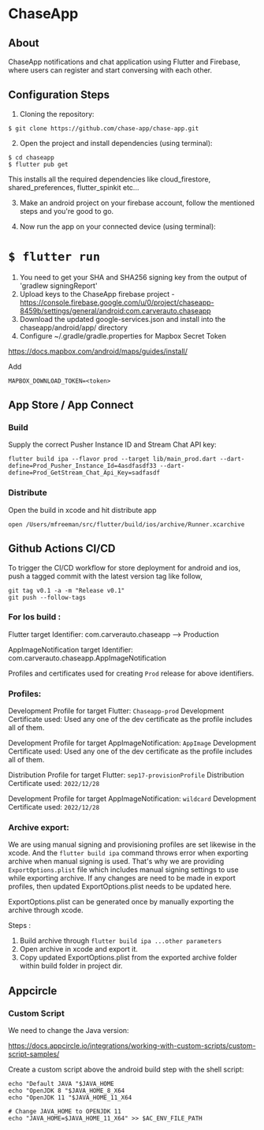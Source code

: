 # ChaseApp
## About
 ChaseApp notifications and chat application using Flutter and Firebase, where users can register and start conversing with each other.

## Configuration Steps
1. Cloning the repository:

```
$ git clone https://github.com/chase-app/chase-app.git
```

2. Open the project and install dependencies (using terminal):

```
$ cd chaseapp
$ flutter pub get
```
This installs all the required dependencies like cloud_firestore, shared_preferences, flutter_spinkit etc...

3. Make an android project on your firebase account, follow the mentioned steps and you're good to go.

4. Now run the app on your connected device (using terminal):

`$ flutter run`
=======
1. You need to get your SHA and SHA256 signing key from the output of 'gradlew signingReport'
2. Upload keys to the ChaseApp firebase project - https://console.firebase.google.com/u/0/project/chaseapp-8459b/settings/general/android:com.carverauto.chaseapp
3. Download the updated google-services.json and install into the chaseapp/android/app/ directory
5. Configure ~/.gradle/gradle.properties for Mapbox Secret Token

https://docs.mapbox.com/android/maps/guides/install/

Add

`MAPBOX_DOWNLOAD_TOKEN=<token>`

## App Store / App Connect

### Build

Supply the correct Pusher Instance ID and Stream Chat API key:

```
flutter build ipa --flavor prod --target lib/main_prod.dart --dart-define=Prod_Pusher_Instance_Id=4asdfasdf33 --dart-define=Prod_GetStream_Chat_Api_Key=sadfasdf
```

### Distribute

Open the build in xcode and hit distribute app

```
open /Users/mfreeman/src/flutter/build/ios/archive/Runner.xcarchive
```

## Github Actions CI/CD

To trigger the CI/CD workflow for store deployment for android and ios,
push a tagged commit with the latest version tag like follow,

```
git tag v0.1 -a -m "Release v0.1"
git push --follow-tags
```

### For Ios build : 

Flutter target Identifier: com.carverauto.chaseapp --> Production

AppImageNotification target Identifier: com.carverauto.chaseapp.AppImageNotification 

Profiles and certificates used for creating `Prod` release for above identifiers.

### Profiles:

Development Profile for target Flutter: `Chaseapp-prod`
Development Certificate used: Used any one of the dev certificate as the profile includes all of them.

Development Profile for target AppImageNotification: `AppImage`
Development Certificate used: Used any one of the dev certificate as the profile includes all of them.

Distribution Profile for target Flutter: `sep17-provisionProfile`
Distribution Certificate used: `2022/12/28`

Development Profile for target AppImageNotification: `wildcard`
Development Certificate used: `2022/12/28`

### Archive export: 

We are using manual signing and provisioning profiles are set likewise in the xcode. And the `flutter build ipa` command throws error when exporting archive when manual signing is used.
That's why we are providing `ExportOptions.plist` file which includes manual signing settings to use while exporting archive. If any changes are need to be made in export profiles, then updated ExportOptions.plist needs to be updated here.

ExportOptions.plist can be generated once by manually exporting the archive through xcode.

Steps :
 1. Build archive through `flutter build ipa ...other parameters`
 2. Open archive in xcode and export it.
 3. Copy updated ExportOptions.plist from the exported archive folder within build folder in project dir.



## Appcircle

### Custom Script

We need to change the Java version:

https://docs.appcircle.io/integrations/working-with-custom-scripts/custom-script-samples/

Create a custom script above the android build step with the shell script:

```shell
echo "Default JAVA "$JAVA_HOME
echo "OpenJDK 8 "$JAVA_HOME_8_X64
echo "OpenJDK 11 "$JAVA_HOME_11_X64

# Change JAVA_HOME to OPENJDK 11
echo "JAVA_HOME=$JAVA_HOME_11_X64" >> $AC_ENV_FILE_PATH
```
